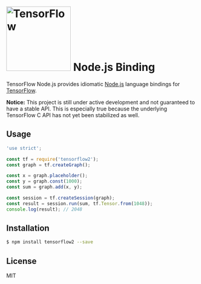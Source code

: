 # <img alt="TensorFlow" src="https://www.tensorflow.org/images/tf_logo_transp.png" width="170"/> Node.js Binding

TensorFlow Node.js provides idiomatic [Node.js](https://nodejs.org) language
bindings for [TensorFlow](http://tensorflow.org).

**Notice:** This project is still under active development and not guaranteed to have a
stable API. This is especially true because the underlying TensorFlow C API has not yet
been stabilized as well.

## Usage

```js
'use strict';

const tf = require('tensorflow2');
const graph = tf.createGraph();

const x = graph.placeholder();
const y = graph.const(1000);
const sum = graph.add(x, y);

const session = tf.createSession(graph);
const result = session.run(sum, tf.Tensor.from(1048));
console.log(result); // 2048
```

## Installation

```sh
$ npm install tensorflow2 --save
```

## License

MIT
